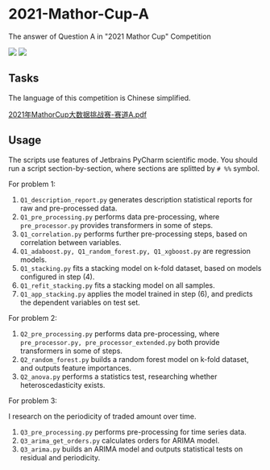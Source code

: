 # 2021-Mathor-Cup-A

 The answer of  Question A in "2021 Mathor Cup" Competition
 
 ![](https://shields.io/badge/language-Chinese%20simplified-orange)
 ![](https://shields.io/badge/dependencies-Python%203.9-blue)

## Tasks

The language of this competition is Chinese simplified.

[2021年MathorCup大数据挑战赛-赛道A.pdf](https://github.com/cloudy-sfu/2021-Mathor-Cup-A/files/7881846/2021.MathorCup.-.A.pdf)

## Usage

The scripts use features of Jetbrains PyCharm scientific mode. You should run a script section-by-section, where sections are splitted by `# %%` symbol.

For problem 1:

1. `Q1_description_report.py` generates description statistical reports for raw and pre-processed data.
2. `Q1_pre_processing.py` performs data pre-processing, where `pre_processor.py` provides transformers in some of steps.
3. `Q1_correlation.py` performs further pre-processing steps, based on correlation between variables.
4. `Q1_adaboost.py, Q1_random_forest.py, Q1_xgboost.py` are regression models.
5. `Q1_stacking.py` fits a stacking model on k-fold dataset, based on models configured in step (4).
6. `Q1_refit_stacking.py` fits a stacking model on all samples.
7. `Q1_app_stacking.py` applies the model trained in step (6), and predicts the dependent variables on test set.

For problem 2:

1. `Q2_pre_processing.py` performs data pre-processing, where `pre_processor.py, pre_processor_extended.py` both provide transformers in some of steps.
2. `Q2_random_forest.py` builds a random forest model on k-fold dataset, and outputs feature importances.
3. `Q2_anova.py` performs a statistics test, researching whether heteroscedasticity exists.

For problem 3:

I research on the periodicity of traded amount over time.

1. `Q3_pre_processing.py` performs pre-processing for time series data.
2. `Q3_arima_get_orders.py` calculates orders for ARIMA model.
3. `Q3_arima.py` builds an ARIMA model and outputs statistical tests on residual and periodicity.
